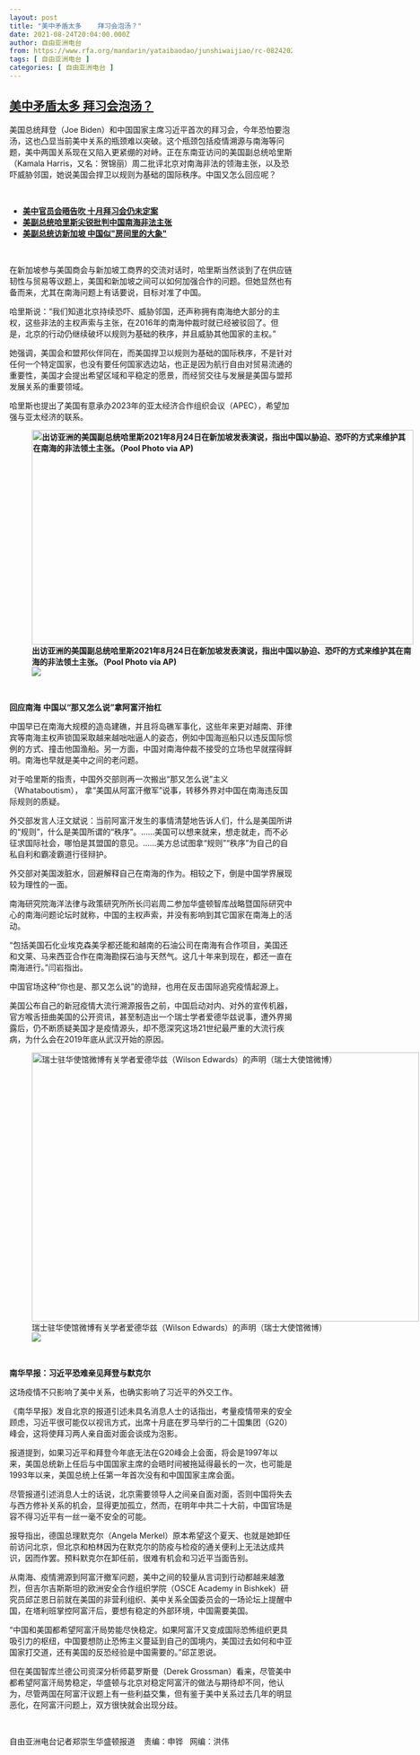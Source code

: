 ```yaml
---
layout: post
title: "美中矛盾太多    拜习会泡汤？"
date: 2021-08-24T20:04:00.000Z
author: 自由亚洲电台
from: https://www.rfa.org/mandarin/yataibaodao/junshiwaijiao/rc-08242021095442.html
tags: [ 自由亚洲电台 ]
categories: [ 自由亚洲电台 ]
---
```

<!--1629835440000-->
[美中矛盾太多    拜习会泡汤？](https://www.rfa.org/mandarin/yataibaodao/junshiwaijiao/rc-08242021095442.html)
------

<div>
<p></p><p>美国总统拜登（Joe Biden）和中国国家主席习近平首次的拜习会，今年恐怕要泡汤，这也凸显当前美中关系的瓶颈难以突破。这个瓶颈包括疫情溯源与南海等问题，美中两国关系现在又陷入更紧绷的对峙。正在东南亚访问的美国副总统哈里斯（Kamala Harris，又名：贺锦丽）周二批评北京对南海非法的领海主张，以及恐吓威胁邻国，她说美国会捍卫以规则为基础的国际秩序。中国又怎么回应呢？</p><p><br/></p><ul><li><a href="https://www.rfa.org/mandarin/Xinwen/wul0716d-07162021055523.html"><strong>美中官员会晤告吹 十月拜习会仍未定案</strong></a></li><li><a href="https://www.rfa.org/mandarin/Xinwen/1-08242021103857.html"><strong>美副总统哈里斯尖锐批判中国南海非法主张</strong></a></li><li><a href="https://www.rfa.org/mandarin/yataibaodao/junshiwaijiao/rc-08232021100037.html"><strong>美副总统访新加坡 中国似"房间里的大象"</strong></a></li></ul><p><br/></p><p>在新加坡参与美国商会与新加坡工商界的交流对话时，哈里斯当然谈到了在供应链韧性与贸易等议题上，美国和新加坡之间可以如何加强合作的问题。但她显然也有备而来，尤其在南海问题上有话要说，目标对准了中国。</p><p>哈里斯说：“我们知道北京持续恐吓、威胁邻国，还声称拥有南海绝大部分的主权，这些非法的主权声索与主张，在2016年的南海仲裁时就已经被驳回了。但是，北京的行动仍继续破坏以规则为基础的秩序，并且威胁其他国家的主权。”</p><p><span>她强调，美国会和盟邦伙伴同在，而美国捍卫以规则为基础的国际秩序，不是针对任何一个特定国家，也没有要任何国家选边站，也正是因为航行自由对贸易流通的重要性，美国才会提出希望区域和平稳定的愿景，而经贸交往与发展是美国与盟邦发展关系的重要领域。</span></p><p>哈里斯也提出了美国有意承办2023年的亚太经济合作组织会议（APEC），希望加强与亚太经济的联系。</p><p><strong><figure class="image-richtext image-inline captioned" style="width:680px;"><img alt="出访亚洲的美国副总统哈里斯2021年8月24日在新加坡发表演说，指出中国以胁迫、恐吓的方式来维护其在南海的非法领土主张。（Pool Photo via AP)" height="383" src="https://www.rfa.org/mandarin/yataibaodao/junshiwaijiao/rc-08242021095442.html/rc0824h.jpg/@@images/e48e79b8-ef1c-4a2c-9aab-40d2d455ba26.jpeg" title="rc0824h.jpg" width="680"/><figcaption class="image-caption">出访亚洲的美国副总统哈里斯2021年8月24日在新加坡发表演说，指出中国以胁迫、恐吓的方式来维护其在南海的非法领土主张。（Pool Photo via AP)</figcaption><small></small><div id="zoomattribute"><a data-caption="出访亚洲的美国副总统哈里斯2021年8月24日在新加坡发表演说，指出中国以胁迫、恐吓的方式来维护其在南海的非法领土主张。（Pool Photo via AP)" data-fancybox="" href="https://www.rfa.org/mandarin/yataibaodao/junshiwaijiao/rc-08242021095442.html/rc0824h.jpg" id="single_image" title="出访亚洲的美国副总统哈里斯2021年8月24日在新加坡发表演说，指出中国以胁迫、恐吓的方式来维护其在南海的非法领土主张。（Pool Photo via AP)"><img src="/++plone++rfa-resources/img/icon-zoom.png"/></a></div></figure> </strong></p><p><strong>回应南海</strong> <strong>中国以“那又怎么说”拿阿富汗抬杠</strong></p><p>中国早已在南海大规模的造岛建礁，并且将岛礁军事化，这些年来更对越南、菲律宾等南海主权声锁国采取越来越咄咄逼人的姿态，例如中国海巡船只以违反国际惯例的方式、撞击他国渔船。另一方面，中国对南海仲裁不接受的立场也早就摆得鲜明。南海也早就是美中之间的老问题。</p><p><span>对于哈里斯的指责，中国外交部则再一次搬出“那又怎么说”主义（Whataboutism<span>）， </span>拿“美国从阿富汗撤军”说事，转移外界对中国在南海违反国际规则的质疑。</span></p><p>外交部发言人汪文斌说：当前阿富汗发生的事情清楚地告诉人们，什么是美国所讲的“规则”，什么是美国所谓的“秩序”。……美国可以想来就来，想走就走，而不必征求国际社会，哪怕是其盟国的意见。……美方总试图拿“规则”“秩序”为自己的自私自利和霸凌霸道行径辩护。</p><p><span>外交部对美国泼脏水，回避解释自己在南海的作为。相较之下，倒是中国学界展现较为理性的一面。</span></p><p>南海研究院海洋法律与政策研究所所长闫岩周二参加华盛顿智库战略暨国际研究中心的南海问题论坛时就称，中国的主权声索，并没有影响到其它国家在南海上的活动。</p><p>“包括美国石化业埃克森美孚都还能和越南的石油公司在南海有合作项目，美国还和文莱、马来西亚合作在南海勘探石油与天然气。这几十年来到现在，都还一直在南海进行。”闫岩指出。</p><p>中国官场这种“你也是、那又怎么说”的诡辩，也用在反击国际追究疫情起源上。</p><p><span>美国公布自己的新冠疫情大流行溯源报告之前，中国启动对内、对外的宣传机器，官方喉舌扭曲美国的公开资讯，甚至制造出一个瑞士学者爱德华兹说事，遭外界揭露后，仍不断质疑美国才是疫情源头，却不愿深究这场</span>21世纪最严重的大流行疾病，为什么会在2019年底从武汉开始的原因。</p><p><figure class="image-richtext image-inline captioned" style="width:690px;"><img alt="瑞士驻华使馆微博有关学者爱德华兹（Wilson Edwards）的声明（瑞士大使馆微博）" height="480" src="https://www.rfa.org/mandarin/yataibaodao/junshiwaijiao/rc-08242021095442.html/rc0824l.jpg/@@images/6b9b67d9-9b4c-4965-aba5-e28a5866987a.jpeg" title="rc0824l.jpg" width="690"/><figcaption class="image-caption">瑞士驻华使馆微博有关学者爱德华兹（Wilson Edwards）的声明（瑞士大使馆微博）</figcaption><small></small><div id="zoomattribute"><a data-caption="瑞士驻华使馆微博有关学者爱德华兹（Wilson Edwards）的声明（瑞士大使馆微博）" data-fancybox="" href="https://www.rfa.org/mandarin/yataibaodao/junshiwaijiao/rc-08242021095442.html/rc0824l.jpg" id="single_image" title="瑞士驻华使馆微博有关学者爱德华兹（Wilson Edwards）的声明（瑞士大使馆微博）"><img src="/++plone++rfa-resources/img/icon-zoom.png"/></a></div></figure> </p><p><strong>南华早报：习近平恐难亲见拜登与默克尔</strong></p><p>这场疫情不只影响了美中关系，也确实影响了习近平的外交工作。</p><p>《南华早报》发自北京的报道引述未具名消息人士的话指出，考量疫情带来的安全顾虑，习近平很可能仅以视讯方式，出席十月底在罗马举行的二十国集团（G20）峰会，这将使拜习两人亲自面对面会谈成为泡影。</p><p>报道提到，如果习近平和拜登今年底无法在G20峰会上会面，将会是1997年以来，美国总统新上任后与中国国家主席的会晤时间被拖延得最长的一次，也可能是1993年以来，美国总统上任第一年首次没有和中国国家主席会面。</p><p>尽管报道引述消息人士的话说，北京需要领导人之间亲自面对面，否则中国将失去与西方修补关系的机会，显得更加孤立，然而，在明年中共二十<span>大前，中国官场是容不得习近平有一丝一毫不安全的可能。</span></p><p>报导指出，德国总理默克尔（Angela Merkel）原本希望这个夏天、也就是她卸任前访问北京，但北京和柏林因为在默克尔的防疫与检疫的通关便利上无法达成共识，因而作罢。预料默克尔在卸任前，很难有机会和习近平当面告别。</p><p>从南海、疫情溯源到阿富汗撤军问题，美中之间的较量从言词到行动都越来越激烈，但吉尔吉斯斯坦的欧洲安全合作组织学院（OSCE Academy in Bishkek）研究员邱芷恩日前就在美国的非营利组织、美中关系全国委员会的一场论坛上提醒中国，在塔利班掌控阿富汗后，要想有稳定的外部环境，中国需要美国。</p><p><span>“中国和美国都希望阿富汗局势能尽快稳定。如果阿富汗又变成国际恐怖组织更具吸引力的枢纽，中国要想防止恐怖主义蔓延到自己的国境内，美国过去如何和中亚国家打交道，还有美国的反恐经验是中国需要的。”邱芷恩说。</span></p><p>但在美国智库兰德公司资深分析师葛罗斯曼（Derek Grossman<span>）看来，尽管美中都希望阿富汗局势稳定，华盛顿与北京对稳定阿富汗的做法与期待却不同，他认为，尽管两国在阿富汗议题上有一些利益交集，但有鉴于美中关系过去几年的明显恶化，在阿富汗问题上，双方很快就会出现分歧。</span></p><p><br/></p><p>自由亚洲电台记者郑崇生华盛顿报道    责编：申铧   网编：洪伟 </p>
</div>
